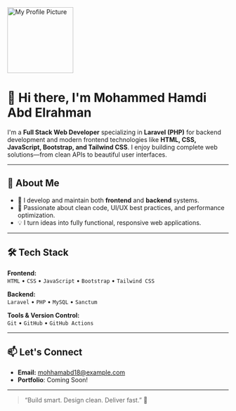<img src="https://i.imgur.com/ckasrLS.png" width="150" alt="My Profile Picture">

# 👋 Hi there, I'm Mohammed Hamdi Abd Elrahman

I'm a **Full Stack Web Developer** specializing in **Laravel (PHP)** for backend development and modern frontend technologies like **HTML, CSS, JavaScript, Bootstrap, and Tailwind CSS**. I enjoy building complete web solutions—from clean APIs to beautiful user interfaces.

---

## 🚀 About Me

- 🔧 I develop and maintain both **frontend** and **backend** systems.
- 🎯 Passionate about clean code, UI/UX best practices, and performance optimization.
- 💡 I turn ideas into fully functional, responsive web applications.

---

## 🛠️ Tech Stack

**Frontend:**  
`HTML` • `CSS` • `JavaScript` • `Bootstrap` • `Tailwind CSS`

**Backend:**  
`Laravel` • `PHP` • `MySQL` • `Sanctum`

**Tools & Version Control:**  
`Git` • `GitHub` • `GitHub Actions`

---

## 📫 Let's Connect

- **Email:** mohhamabd18@example.com
- **Portfolio**: Coming Soon!

---

> “Build smart. Design clean. Deliver fast.” 🚀
